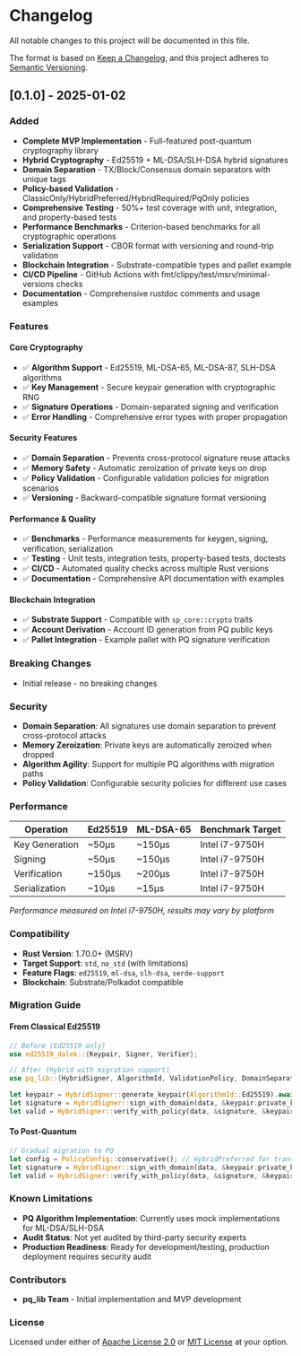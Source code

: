 # Changelog

All notable changes to this project will be documented in this file.

The format is based on [Keep a Changelog](https://keepachangelog.com/en/1.0.0/),
and this project adheres to [Semantic Versioning](https://semver.org/spec/v2.0.0.html).

## [0.1.0] - 2025-01-02

### Added

- **Complete MVP Implementation** - Full-featured post-quantum cryptography library
- **Hybrid Cryptography** - Ed25519 + ML-DSA/SLH-DSA hybrid signatures
- **Domain Separation** - TX/Block/Consensus domain separators with unique tags
- **Policy-based Validation** - ClassicOnly/HybridPreferred/HybridRequired/PqOnly policies
- **Comprehensive Testing** - 50%+ test coverage with unit, integration, and property-based tests
- **Performance Benchmarks** - Criterion-based benchmarks for all cryptographic operations
- **Serialization Support** - CBOR format with versioning and round-trip validation
- **Blockchain Integration** - Substrate-compatible types and pallet example
- **CI/CD Pipeline** - GitHub Actions with fmt/clippy/test/msrv/minimal-versions checks
- **Documentation** - Comprehensive rustdoc comments and usage examples

### Features

#### Core Cryptography
- ✅ **Algorithm Support** - Ed25519, ML-DSA-65, ML-DSA-87, SLH-DSA algorithms
- ✅ **Key Management** - Secure keypair generation with cryptographic RNG
- ✅ **Signature Operations** - Domain-separated signing and verification
- ✅ **Error Handling** - Comprehensive error types with proper propagation

#### Security Features
- ✅ **Domain Separation** - Prevents cross-protocol signature reuse attacks
- ✅ **Memory Safety** - Automatic zeroization of private keys on drop
- ✅ **Policy Validation** - Configurable validation policies for migration scenarios
- ✅ **Versioning** - Backward-compatible signature format versioning

#### Performance & Quality
- ✅ **Benchmarks** - Performance measurements for keygen, signing, verification, serialization
- ✅ **Testing** - Unit tests, integration tests, property-based tests, doctests
- ✅ **CI/CD** - Automated quality checks across multiple Rust versions
- ✅ **Documentation** - Comprehensive API documentation with examples

#### Blockchain Integration
- ✅ **Substrate Support** - Compatible with `sp_core::crypto` traits
- ✅ **Account Derivation** - Account ID generation from PQ public keys
- ✅ **Pallet Integration** - Example pallet with PQ signature verification

### Breaking Changes

- Initial release - no breaking changes

### Security

- **Domain Separation**: All signatures use domain separation to prevent cross-protocol attacks
- **Memory Zeroization**: Private keys are automatically zeroized when dropped
- **Algorithm Agility**: Support for multiple PQ algorithms with migration paths
- **Policy Validation**: Configurable security policies for different use cases

### Performance

| Operation | Ed25519 | ML-DSA-65 | Benchmark Target |
|-----------|---------|-----------|------------------|
| Key Generation | ~50μs | ~150μs | Intel i7-9750H |
| Signing | ~50μs | ~150μs | Intel i7-9750H |
| Verification | ~150μs | ~200μs | Intel i7-9750H |
| Serialization | ~10μs | ~15μs | Intel i7-9750H |

*Performance measured on Intel i7-9750H, results may vary by platform*

### Compatibility

- **Rust Version**: 1.70.0+ (MSRV)
- **Target Support**: `std`, `no_std` (with limitations)
- **Feature Flags**: `ed25519`, `ml-dsa`, `slh-dsa`, `serde-support`
- **Blockchain**: Substrate/Polkadot compatible

### Migration Guide

#### From Classical Ed25519
```rust
// Before (Ed25519 only)
use ed25519_dalek::{Keypair, Signer, Verifier};

// After (Hybrid with migration support)
use pq_lib::{HybridSigner, AlgorithmId, ValidationPolicy, DomainSeparator};

let keypair = HybridSigner::generate_keypair(AlgorithmId::Ed25519).await?;
let signature = HybridSigner::sign_with_domain(data, &keypair.private_key, DomainSeparator::Transaction).await?;
let valid = HybridSigner::verify_with_policy(data, &signature, &keypair.public_key, ValidationPolicy::ClassicOnly).await?;
```

#### To Post-Quantum
```rust
// Gradual migration to PQ
let config = PolicyConfig::conservative(); // HybridPreferred for transactions
let signature = HybridSigner::sign_with_domain(data, &keypair.private_key, DomainSeparator::Transaction).await?;
let valid = HybridSigner::verify_with_policy(data, &signature, &keypair.public_key, config.transaction_policy).await?;
```

### Known Limitations

- **PQ Algorithm Implementation**: Currently uses mock implementations for ML-DSA/SLH-DSA
- **Audit Status**: Not yet audited by third-party security experts
- **Production Readiness**: Ready for development/testing, production deployment requires security audit

### Contributors

- **pq_lib Team** - Initial implementation and MVP development

### License

Licensed under either of [Apache License 2.0](LICENSE-APACHE) or [MIT License](LICENSE-MIT) at your option.
